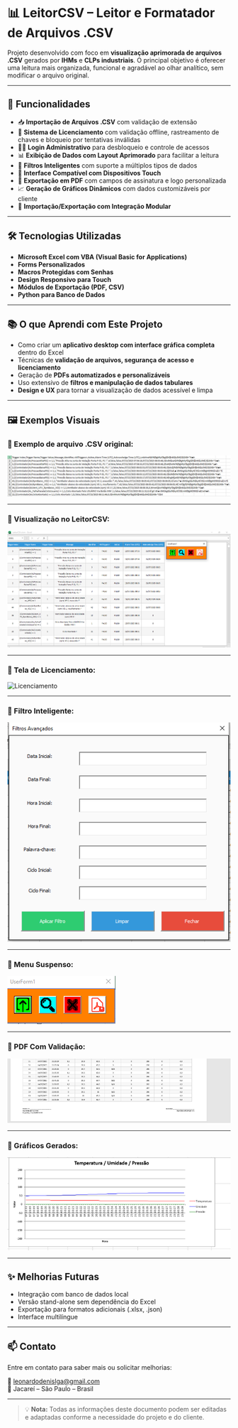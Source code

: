 # 📊 LeitorCSV – Leitor e Formatador de Arquivos .CSV

Projeto desenvolvido com foco em **visualização aprimorada de arquivos .CSV** gerados por **IHMs** e **CLPs industriais**. O principal objetivo é oferecer uma leitura mais organizada, funcional e agradável ao olhar analítico, sem modificar o arquivo original.

---

## 🚀 Funcionalidades

- 📥 **Importação de Arquivos .CSV** com validação de extensão
- 🔐 **Sistema de Licenciamento** com validação offline, rastreamento de chaves e bloqueio por tentativas inválidas
- 🧑‍💻 **Login Administrativo** para desbloqueio e controle de acessos
- 📊 **Exibição de Dados com Layout Aprimorado** para facilitar a leitura
- 🧠 **Filtros Inteligentes** com suporte a múltiplos tipos de dados
- 📲 **Interface Compatível com Dispositivos Touch**
- 🧾 **Exportação em PDF** com campos de assinatura e logo personalizada
- 📈 **Geração de Gráficos Dinâmicos** com dados customizáveis por cliente
- 🔄 **Importação/Exportação com Integração Modular**

---

## 🛠️ Tecnologias Utilizadas

- **Microsoft Excel com VBA (Visual Basic for Applications)**
- **Forms Personalizados**
- **Macros Protegidas com Senhas**
- **Design Responsivo para Touch**
- **Módulos de Exportação (PDF, CSV)**
- **Python para Banco de Dados**
---

## 📚 O que Aprendi com Este Projeto

- Como criar um **aplicativo desktop com interface gráfica completa** dentro do Excel
- Técnicas de **validação de arquivos, segurança de acesso e licenciamento**
- Geração de **PDFs automatizados e personalizáveis**
- Uso extensivo de **filtros e manipulação de dados tabulares**
- **Design e UX** para tornar a visualização de dados acessível e limpa

---

## 🖼️ Exemplos Visuais

### 🔹 Exemplo de arquivo .CSV original:

![CSV Original](./Pictures/csv.png)

---

### 🔹 Visualização no LeitorCSV:

![CSV Formatado](./Pictures/app.png)

---

### 🔹 Tela de Licenciamento:

![Licenciamento](./Pictures/licença.png)

---

### 🔹 Filtro Inteligente:

![Filtro](./Pictures/filtro.png)

---

### 🔹 Menu Suspenso:

![Menu](./Pictures/menu.png)

---

### 🔹 PDF Com Validação:

![PDF](./Pictures/pdf.png)

---

### 🔹 Gráficos Gerados:

![Gráfico](./Pictures/grafico.png)

---

## ✨ Melhorias Futuras

- Integração com banco de dados local
- Versão stand-alone sem dependência do Excel
- Exportação para formatos adicionais (.xlsx, .json)
- Interface multilíngue

---

## 📫 Contato

Entre em contato para saber mais ou solicitar melhorias:

**📧** leonardodenislga@gmail.com  
**📍** Jacareí – São Paulo – Brasil  

---

> 💡 **Nota:** Todas as informações deste documento podem ser editadas e adaptadas conforme a necessidade do projeto e do cliente.

